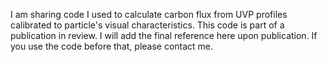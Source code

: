 I am sharing code I used to calculate carbon flux from UVP profiles calibrated to particle's visual characteristics.
This code is part of a publication in review. I will add the final reference here upon publication. If you use the code before that, please contact me.
